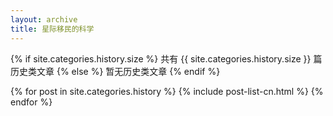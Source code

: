 ```yaml
---
layout: archive
title: 星际移民的科学
---
```







{% if site.categories.history.size %}
共有 {{ site.categories.history.size }} 篇历史类文章
		{% else %}
暂无历史类文章
		{% endif %}

<div class="tiles">
{% for post in site.categories.history %}
	{% include post-list-cn.html %}
{% endfor %}
</div><!-- /.tiles -->
